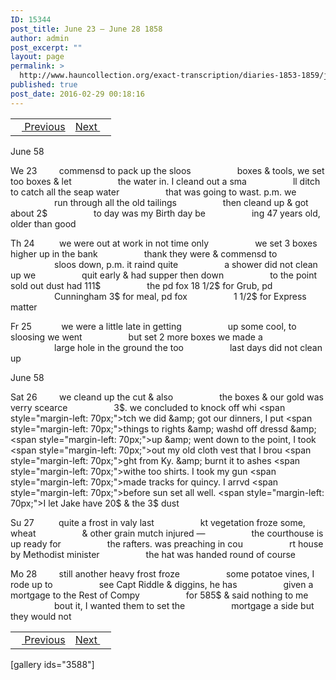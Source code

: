 ```yaml
---
ID: 15344
post_title: June 23 – June 28 1858
author: admin
post_excerpt: ""
layout: page
permalink: >
  http://www.hauncollection.org/exact-transcription/diaries-1853-1859/june-23-june-28-1858/
published: true
post_date: 2016-02-29 00:18:16
---
```

<table style="width: 100%;" align="center">
<tbody>
<tr>
<td><a href="http://www.hauncollection.org/version-2/diaries-1853-1859/june-18-june-23-1858/"><img src="https://lh3.googleusercontent.com/-EFJpxxNiPNw/VqgtWBCZrMI/AAAAAAAAAFU/WfY4lPFWWkg/s800-Ic42/Soeb-Plain-Arrows-8-10px.png" alt="" width="10" height="10" /> Previous</a></td>
<td style="text-align: right;"><a href="http://www.hauncollection.org/version-2/diaries-1853-1859/june-29-july-3-1858/">Next <img src="https://lh3.googleusercontent.com/-67k0cYlpXHw/VqgtWKz1MXI/AAAAAAAAAFU/k9PW_Piyurk/s800-Ic42/Soeb-Plain-Arrows-5-10px.png" alt="" width="10" height="10" /></a></td>
</tr>
</tbody>
</table>
June 58

We 23         commensd to pack up the sloos
<span style="margin-left: 70px;">boxes &amp; tools, we set too boxes &amp; let
<span style="margin-left: 70px;">the water in. I cleand out a sma
<span style="margin-left: 70px;">ll ditch to catch all the seap water
<span style="margin-left: 70px;">that was going to wast. p.m. we
<span style="margin-left: 70px;">run through all the old tailings
<span style="margin-left: 70px;">then cleand up &amp; got about 2$
<span style="margin-left: 70px;">to day was my Birth day be
<span style="margin-left: 70px;">ing 47 years old, older than good</span></span></span></span></span></span></span></span>

Th 24          we were out at work in not time only
<span style="margin-left: 70px;">we set 3 boxes higher up in the bank
<span style="margin-left: 70px;">thank they were &amp; commensd to
<span style="margin-left: 70px;">sloos down, p.m. it raind quite
<span style="margin-left: 70px;">a shower did not clean up we
<span style="margin-left: 70px;">quit early &amp; had supper then down
<span style="margin-left: 70px;">to the point sold out dust had 111$
<span style="margin-left: 70px;">the pd fox 18 1/2$ for Grub, pd
<span style="margin-left: 70px;">Cunningham 3$ for meal, pd fox
<span style="margin-left: 70px;">1 1/2$ for Express matter</span></span></span></span></span></span></span></span></span>

Fr 25            we were a little late in getting
<span style="margin-left: 70px;">up some cool, to sloosing we went
<span style="margin-left: 70px;">but set 2 more boxes we made a
<span style="margin-left: 70px;">large hole in the ground the too
<span style="margin-left: 70px;">last days did not clean up</span></span></span></span>

June 58

Sat 26         we cleand up the cut &amp; also
<span style="margin-left: 70px;">the boxes &amp; our gold was verry scearce
<span style="margin-left: 70px;">3$. we concluded to knock off whi
<span style="margin-left: 70px;">tch we did &amp; got our dinners, I put
<span style="margin-left: 70px;">things to rights &amp; washd off dressd &amp;
<span style="margin-left: 70px;">up &amp; went down to the point, I took
<span style="margin-left: 70px;">out my old cloth vest that I brou
<span style="margin-left: 70px;">ght from Ky. &amp; burnt it to ashes
<span style="margin-left: 70px;">withe too shirts. I took my gun
<span style="margin-left: 70px;">made tracks for quincy. I arrvd
<span style="margin-left: 70px;">before sun set all well.
<span style="margin-left: 70px;">I let Jake have 20$ &amp; the 3$ dust</span></span></span></span></span></span></span></span></span></span></span>

Su 27          quite a frost in valy last
<span style="margin-left: 70px;">kt vegetation froze some, wheat
<span style="margin-left: 70px;">&amp; other grain mutch injured —
<span style="margin-left: 70px;">the courthouse is up ready for
<span style="margin-left: 70px;">the rafters. was preaching in cou
<span style="margin-left: 70px;">rt house by Methodist minister
<span style="margin-left: 70px;">the hat was handed round of course</span></span></span></span></span></span>

Mo 28         still another heavy frost froze
<span style="margin-left: 70px;">some potatoe vines, I rode up to
<span style="margin-left: 70px;">see Capt Riddle &amp; diggins, he has
<span style="margin-left: 70px;">given a mortgage to the Rest of Compy
<span style="margin-left: 70px;">for 585$ &amp; said nothing to me
<span style="margin-left: 70px;">bout it, I wanted them to set the
<span style="margin-left: 70px;">mortgage a side but they would not</span></span></span></span></span></span>
<table style="width: 100%;" align="center">
<tbody>
<tr>
<td><a href="http://www.hauncollection.org/version-2/diaries-1853-1859/june-18-june-23-1858/"><img src="https://lh3.googleusercontent.com/-EFJpxxNiPNw/VqgtWBCZrMI/AAAAAAAAAFU/WfY4lPFWWkg/s800-Ic42/Soeb-Plain-Arrows-8-10px.png" alt="" width="10" height="10" /> Previous</a></td>
<td style="text-align: right;"><a href="http://www.hauncollection.org/version-2/diaries-1853-1859/june-29-july-3-1858/">Next <img src="https://lh3.googleusercontent.com/-67k0cYlpXHw/VqgtWKz1MXI/AAAAAAAAAFU/k9PW_Piyurk/s800-Ic42/Soeb-Plain-Arrows-5-10px.png" alt="" width="10" height="10" /></a></td>
</tr>
</tbody>
</table>
[gallery ids="3588"]